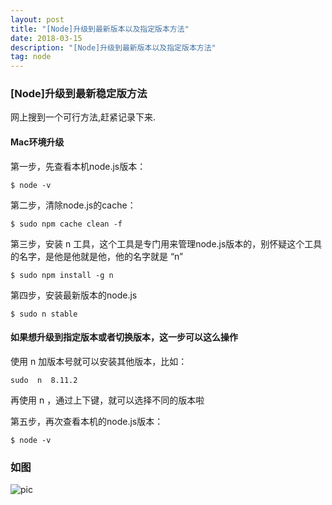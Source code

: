 ```yaml
---
layout: post
title: "[Node]升级到最新版本以及指定版本方法"
date: 2018-03-15
description: "[Node]升级到最新版本以及指定版本方法"
tag: node
---   
```


### [Node]升级到最新稳定版方法

网上搜到一个可行方法,赶紧记录下来.

#### Mac环境升级

第一步，先查看本机node.js版本：

    $ node -v

第二步，清除node.js的cache：

    $ sudo npm cache clean -f

第三步，安装 n 工具，这个工具是专门用来管理node.js版本的，别怀疑这个工具的名字，是他是他就是他，他的名字就是 “n”

    $ sudo npm install -g n

第四步，安装最新版本的node.js

    $ sudo n stable

#### 如果想升级到指定版本或者切换版本，这一步可以这么操作

使用 n 加版本号就可以安装其他版本，比如：

    sudo  n  8.11.2

再使用 n ，通过上下键，就可以选择不同的版本啦


第五步，再次查看本机的node.js版本：

    $ node -v

### 如图


![pic](../../../images/2018/03/a.png)